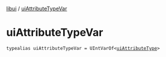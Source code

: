 [libui](README.md) / [uiAttributeTypeVar](ui-attribute-type-var.md)

# uiAttributeTypeVar

`typealias uiAttributeTypeVar = UIntVarOf<`[`uiAttributeType`](ui-attribute-type.md)`>`